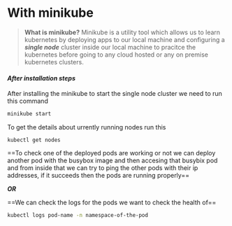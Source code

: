 # With minikube

> **What is minikube?**
> Minikube is a utility tool which allows us to learn kubernetes by deploying apps to our local machine and configuring a ***single node*** cluster inside our local machine to pracitce the kubernetes before going to any cloud hosted or any on premise kubernetes clusters.

#### *After installation steps*

After installing the minikube to start the single node cluster we need to run this command
```bash
minikube start
```

To get the details about urrently running nodes run this
```
kubectl get nodes
```

==To check one of the deployed pods are working or not we can deploy another pod with the busybox image and then accesing that busybix pod and from inside that we can try to ping the other pods with their ip addresses, if it succeeds then the pods are running properly==

***OR***

==We can check the logs for the pods we want to check the health of==

```bash
kubectl logs pod-name -n namespace-of-the-pod
```